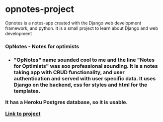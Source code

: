 # opnotes-project

Opnotes is a notes-app created with the Django web development framework, and python.
It is a small project to learn about Django and web development

<h3>OpNotes - Notes for optimists<h3>

* "OpNotes" name sounded cool to me and the line "Notes for Optimists" was soo professional sounding.
It is a notes taking app with CRUD functionality, and user authentication and served with user specific
data. It uses Django on the backend, css for styles and html for the templates.

It has a Heroku Postgres database, so it is usable.

<a href="opnotes.herokuapp.com"><b>Link to project</b></a>
